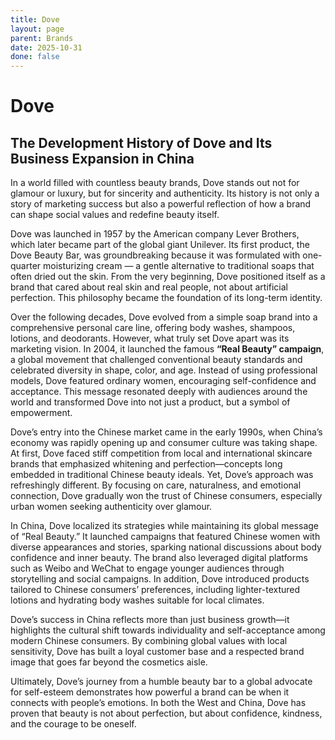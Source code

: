 ```yaml
---
title: Dove
layout: page
parent: Brands
date: 2025-10-31
done: false
---
```


# Dove

## The Development History of Dove and Its Business Expansion in China

In a world filled with countless beauty brands, Dove stands out not for glamour or luxury, but for sincerity and authenticity. Its history is not only a story of marketing success but also a powerful reflection of how a brand can shape social values and redefine beauty itself.

Dove was launched in 1957 by the American company Lever Brothers, which later became part of the global giant Unilever. Its first product, the Dove Beauty Bar, was groundbreaking because it was formulated with one-quarter moisturizing cream — a gentle alternative to traditional soaps that often dried out the skin. From the very beginning, Dove positioned itself as a brand that cared about real skin and real people, not about artificial perfection. This philosophy became the foundation of its long-term identity.

Over the following decades, Dove evolved from a simple soap brand into a comprehensive personal care line, offering body washes, shampoos, lotions, and deodorants. However, what truly set Dove apart was its marketing vision. In 2004, it launched the famous **“Real Beauty” campaign**, a global movement that challenged conventional beauty standards and celebrated diversity in shape, color, and age. Instead of using professional models, Dove featured ordinary women, encouraging self-confidence and acceptance. This message resonated deeply with audiences around the world and transformed Dove into not just a product, but a symbol of empowerment.

Dove’s entry into the Chinese market came in the early 1990s, when China’s economy was rapidly opening up and consumer culture was taking shape. At first, Dove faced stiff competition from local and international skincare brands that emphasized whitening and perfection—concepts long embedded in traditional Chinese beauty ideals. Yet, Dove’s approach was refreshingly different. By focusing on care, naturalness, and emotional connection, Dove gradually won the trust of Chinese consumers, especially urban women seeking authenticity over glamour.

In China, Dove localized its strategies while maintaining its global message of “Real Beauty.” It launched campaigns that featured Chinese women with diverse appearances and stories, sparking national discussions about body confidence and inner beauty. The brand also leveraged digital platforms such as Weibo and WeChat to engage younger audiences through storytelling and social campaigns. In addition, Dove introduced products tailored to Chinese consumers’ preferences, including lighter-textured lotions and hydrating body washes suitable for local climates.

Dove’s success in China reflects more than just business growth—it highlights the cultural shift towards individuality and self-acceptance among modern Chinese consumers. By combining global values with local sensitivity, Dove has built a loyal customer base and a respected brand image that goes far beyond the cosmetics aisle.

Ultimately, Dove’s journey from a humble beauty bar to a global advocate for self-esteem demonstrates how powerful a brand can be when it connects with people’s emotions. In both the West and China, Dove has proven that beauty is not about perfection, but about confidence, kindness, and the courage to be oneself.
